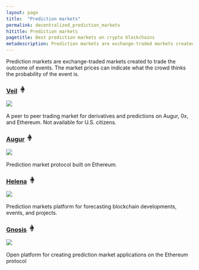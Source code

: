```yaml
---
layout: page
title:  "Prediction markets"
permalink: decentralized_prediction_markets
h1title: Prediction markets
pagetitle: Best prediction markets on crypto blockchains  
metadescription: Prediction markets are exchange-traded markets created for the purpose of trading the outcome of events.
---
```


Prediction markets are exchange-traded markets created to trade the outcome of events. The market prices can indicate what the crowd thinks the probability of the event is.

### [Veil](https://veil.co/) ![](/images/ether.png)

![](//image.thum.io/get/width/500/crop/600/https://veil.co/)

A peer to peer trading market for derivatives and predictions on Augur, 0x, and Ethereum. Not available for U.S. citizens.

### [Augur](https://www.augur.net/) ![](/images/ether.png)

![](//image.thum.io/get/width/500/crop/600/https://www.augur.net/)

Prediction market protocol built on Ethereum.

### [Helena](https://helena.network/) ![](/images/ether.png)

![](//image.thum.io/get/width/500/crop/600/https://helena.network/)

Prediction markets platform for forecasting blockchain developments, events, and projects.

### [Gnosis](https://gnosis.io/) ![](/images/ether.png)

![](//image.thum.io/get/width/500/crop/600/https://gnosis.io/)

Open platform for creating prediction market applications on the Ethereum protocol
